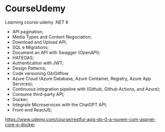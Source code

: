 # CourseUdemy
Learning course udemy .NET 8

 - API pagination;
 - Media Types and Content Negociation;
 - Download and Upload API;
 - SQL e Migrations;
 - Document an API with Swagger (OpenAPI);
 - HATEOAS;
 - Authentication with JWT;
 - Design Patterns;
 - Code versioning Git/Gitflow
 - Azure Cloud (Azure Database, Azure Container, Registry, Azure App Services);
 - Continuous integration pipeline with (Github, Github Actions, and Azure);
 - Consume third-party API;
 - Docker;
 - Integrate Microservices with the ChatGPT API;
 - Front-end ReactJS;

https://www.udemy.com/course/restful-apis-do-0-a-nuvem-com-aspnet-core-e-docker
